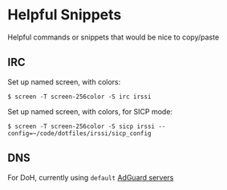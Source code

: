 # Helpful Snippets

Helpful commands or snippets that would be nice to copy/paste

## IRC

Set up named screen, with colors:

    $ screen -T screen-256color -S irc irssi

Set up named screen, with colors, for SICP mode:

    $ screen -T screen-256color -S sicp irssi --config=~/code/dotfiles/irssi/sicp_config
    
## DNS

For DoH, currently using `default` [AdGuard servers](https://adguard.com/en/adguard-dns/overview.html#instruction )
